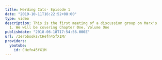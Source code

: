 ```yaml
---
title: Herding Cats- Episode 1
date: "2019-10-11T16:22:52+08:00"
type: video
description: This is the first meeting of a discussion group on Marx's Capital, Volume
  1. We will be covering Chapter One, Volume One
publishdate: "2018-06-18T17:54:56.000Z"
url: /zerobooks/CHefn45fX1M/
providers:
  youtube:
    id: CHefn45fX1M
---
```

